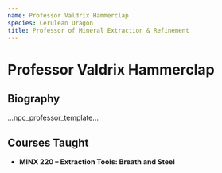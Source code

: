 ```yaml
---
name: Professor Valdrix Hammerclap
species: Cerulean Dragon
title: Professor of Mineral Extraction & Refinement
---
```


# Professor Valdrix Hammerclap

## Biography
...npc_professor_template...

## Courses Taught
- **MINX 220 – Extraction Tools: Breath and Steel**
